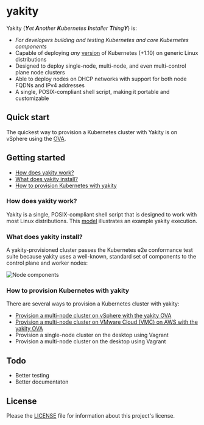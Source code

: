 # yakity
Yakity (_**Y**et **A**nother **K**ubernetes **I**nstaller 
**T**hing**Y**_) is:

  * _For developers building and testing Kubernetes and core Kubernetes components_
  * Capable of deploying *any* [version](https://github.com/akutz/yakity/wiki/Kubernetes-version) of Kubernetes (+1.10) on generic Linux distributions
  * Designed to deploy single-node, multi-node, and even multi-control plane node clusters
  * Able to deploy nodes on DHCP networks with support for both node FQDNs and IPv4 addresses
  * A single, POSIX-compliant shell script, making it portable and customizable

## Quick start
The quickest way to provision a Kubernetes cluster with Yakity is on vSphere 
using the [OVA](doc/provision-on-vsphere-with-ova.md).

## Getting started
  * [How does yakity work?](#how-does-yakity-work)
  * [What does yakity install?](#what-does-yakity-install)
  * [How to provision Kubernetes with yakity](#how-to-provision-kubernetes-with-yakity)

### How does yakity work?
Yakity is a single, POSIX-compliant shell script that is designed to work with
most Linux distributions. This [model](https://s3-us-west-2.amazonaws.com/cnx.vmware/cicd/yakity/svg/install-process.svg)
illustrates an example yakity execution.

### What does yakity install?
A yakity-provisioned cluster passes the Kubernetes e2e conformance test suite
because yakity uses a well-known, standard set of components to the control
plane and worker nodes:

![Node components](https://s3-us-west-2.amazonaws.com/cnx.vmware/cicd/yakity/svg/node-components.svg?v2)

### How to provision Kubernetes with yakity
There are several ways to provision a Kubernetes cluster with yakity:

  * [Provision a multi-node cluster on vSphere with the yakity OVA](doc/provision-on-vsphere-with-ova.md)
  * [Provision a multi-node cluster on VMware Cloud (VMC) on AWS with the yakity OVA](doc/provision-on-vmc-with-ova.md)
  * Provision a single-node cluster on the desktop using Vagrant
  * Provision a multi-node cluster on the desktop using Vagrant

## Todo
* Better testing
* Better documentaton

## License
Please the [LICENSE](LICENSE) file for information about this project's license.
